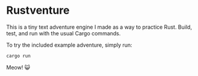 # Rustventure

This is a tiny text adventure engine I made as a way to practice
Rust. Build, test, and run with the usual Cargo commands.

To try the included example adventure, simply run:

```sh
cargo run
```

Meow! :smiley_cat:
